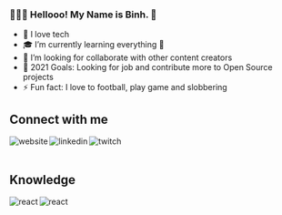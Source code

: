 ### 👨🏻‍💻 Hellooo! My Name is Binh. 👋
* 🔭 I love tech
* 🎓 I’m currently learning everything 🤣
* 👯 I’m looking for collaborate with other content creators
* 🥅 2021 Goals: Looking for job and contribute more to Open Source projects
* ⚡ Fun fact: I love to football, play game and slobbering

## Connect with me
[<img align="left" alt="website" src="https://img.shields.io/badge/website-%231DA1F2.svg?&style=for-the-badge&logo=homeadvisor&logoColor=white&color=F68315" />](https://binhhp.github.io/)
[<img align="left" alt="linkedin" src="https://img.shields.io/badge/linkedin-%231DA1F2.svg?&style=for-the-badge&logo=linkedin&logoColor=white&color=0A66C2" />](https://www.linkedin.com/in/vu-binh-7a28a817b/)
[<img align="left" alt="twitch" src="https://img.shields.io/badge/twitch-%231DA1F2.svg?&style=for-the-badge&logo=twitch&logoColor=white&color=aa6fff" />](https://www.twitch.tv/binhhp)
<br>
<br>

## Knowledge
<img align="left" alt="react" src="https://img.shields.io/badge/react%20-%2320232a.svg?&style=for-the-badge&logo=react&logoColor=%2361DAFB" />
<img align="left" alt="react" src="https://img.shields.io/badge/asp.net%20-%2320232a.svg?&style=for-the-badge&logo=.net&logoColor=white&color=68217A" />
<br>
<br>


